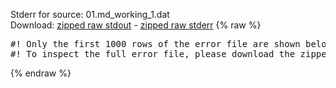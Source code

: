 Stderr for source:  01.md_working_1.dat   
Download: [zipped raw stdout](01.md_working_1.dat.plumed.stdout.txt.zip) - [zipped raw stderr](01.md_working_1.dat.plumed.stderr.txt.zip) 
{% raw %}
<pre>
#! Only the first 1000 rows of the error file are shown below
#! To inspect the full error file, please download the zipped raw stderr file above
</pre>
{% endraw %}
